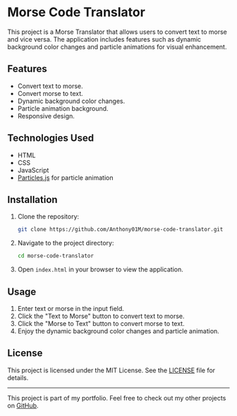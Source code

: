 # Morse Code Translator

This project is a Morse Translator that allows users to convert text to morse and vice versa. The application includes features such as dynamic background color changes and particle animations for visual enhancement.

## Features

- Convert text to morse.
- Convert morse to text.
- Dynamic background color changes.
- Particle animation background.
- Responsive design.

## Technologies Used

- HTML
- CSS
- JavaScript
- [Particles.js](https://vincentgarreau.com/particles.js/) for particle animation

## Installation

1. Clone the repository:
    ```sh
    git clone https://github.com/Anthony01M/morse-code-translator.git
    ```
2. Navigate to the project directory:
    ```sh
    cd morse-code-translator
    ```
3. Open `index.html` in your browser to view the application.

## Usage

1. Enter text or morse in the input field.
2. Click the "Text to Morse" button to convert text to morse.
3. Click the "Morse to Text" button to convert morse to text.
4. Enjoy the dynamic background color changes and particle animation.

## License

This project is licensed under the MIT License. See the [LICENSE](LICENSE) file for details.

---

This project is part of my portfolio. Feel free to check out my other projects on [GitHub](https://github.com/Anthony01M).